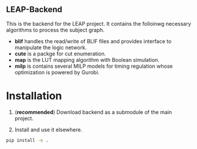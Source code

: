LEAP-Backend
------------

This is the backend for the LEAP project. It contains the folloinwg necessary algorithms to process the subject graph.
- **blif** handles the read/write of BLIF files and provides interface to manipulate the logic network.
- **cute** is a packge for cut enumeration.
- **map** is the LUT mapping algorithm with Boolean simulation.
- **milp** is contains several MILP models for timing regulation whose optimization is powered by Gurobi.

Installation
============

1. (**recommended**) Download backend as a submodule of the main project.

2. Install and use it elsewhere.

```bash
pip install -e .
```